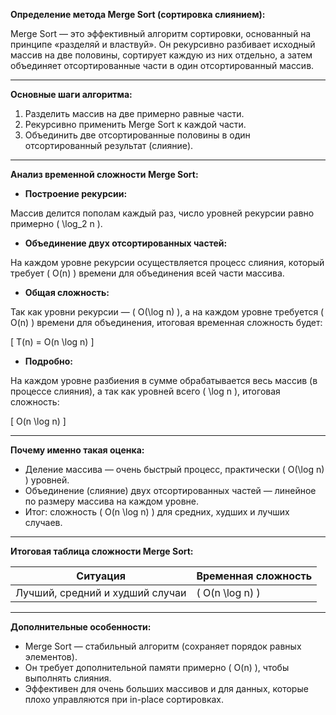 **Определение метода Merge Sort (сортировка слиянием):**

Merge Sort — это эффективный алгоритм сортировки, основанный на принципе «разделяй и властвуй». Он рекурсивно разбивает исходный массив на две половины, сортирует каждую из них отдельно, а затем объединяет отсортированные части в один отсортированный массив.

---

**Основные шаги алгоритма:**

1. Разделить массив на две примерно равные части.
2. Рекурсивно применить Merge Sort к каждой части.
3. Объединить две отсортированные половины в один отсортированный результат (слияние).

---

**Анализ временной сложности Merge Sort:**

- **Построение рекурсии:**

Массив делится пополам каждый раз, число уровней рекурсии равно примерно \( \log_2 n \).

- **Объединение двух отсортированных частей:**

На каждом уровне рекурсии осуществляется процесс слияния, который требует \( O(n) \) времени для объединения всей части массива.

- **Общая сложность:**

Так как уровни рекурсии — \( O(\log n) \), а на каждом уровне требуется \( O(n) \) времени для объединения, итоговая временная сложность будет:

\[ T(n) = O(n \log n) \]

- **Подробно:**

На каждом уровне разбиения в сумме обрабатывается весь массив (в процессе слияния), а так как уровней всего \( \log n \), итоговая сложность:

\[ O(n \log n) \]

---

**Почему именно такая оценка:**

- Деление массива — очень быстрый процесс, практически \( O(\log n) \) уровней.
- Объединение (слияние) двух отсортированных частей — линейное по размеру массива на каждом уровне.
- Итог: сложность \( O(n \log n) \) для средних, худших и лучших случаев.

---

**Итоговая таблица сложности Merge Sort:**

| Ситуация          | Временная сложность             |
|------------------|---------------------------------|
| Лучший, средний и худший случаи | \( O(n \log n) \) |

---

**Дополнительные особенности:**

- Merge Sort — стабильный алгоритм (сохраняет порядок равных элементов).
- Он требует дополнительной памяти примерно \( O(n) \), чтобы выполнять слияния.
- Эффективен для очень больших массивов и для данных, которые плохо управляются при in-place сортировках.